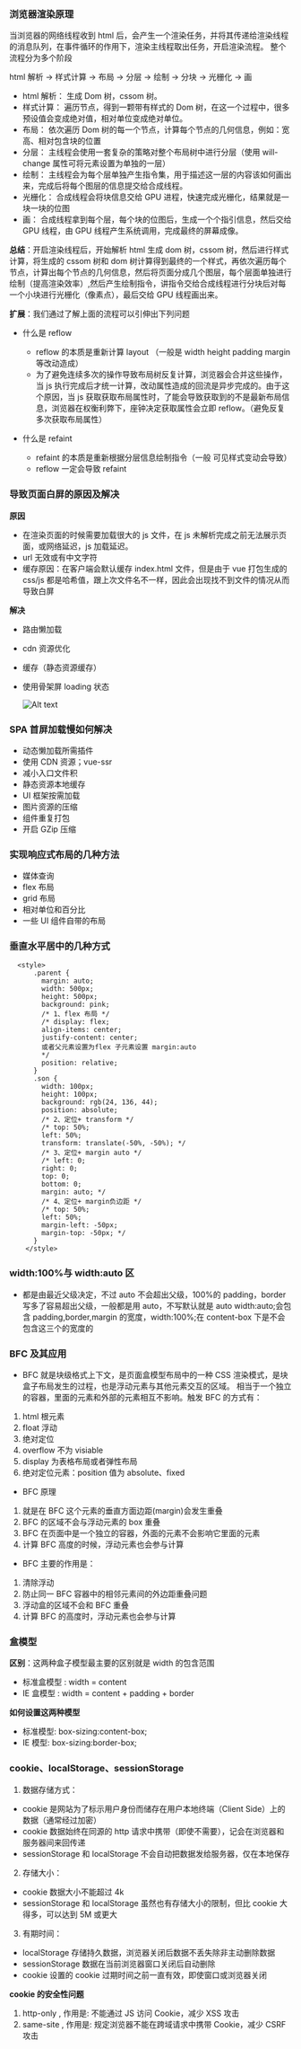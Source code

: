 ### 浏览器渲染原理

当浏览器的网络线程收到 html 后，会产生一个渲染任务，并将其传递给渲染线程的消息队列，在事件循环的作用下，渲染主线程取出任务，开启渲染流程。
整个流程分为多个阶段

html 解析 -> 样式计算 -> 布局 -> 分层 -> 绘制 -> 分块 -> 光栅化 -> 画

- html 解析：
  生成 Dom 树，cssom 树。
- 样式计算：
  遍历节点，得到一颗带有样式的 Dom 树，在这一个过程中，很多预设值会变成绝对值，相对单位变成绝对单位。
- 布局：
  依次遍历 Dom 树的每一个节点，计算每个节点的几何信息，例如：宽高、相对包含块的位置
- 分层：
  主线程会使用一套复杂的策略对整个布局树中进行分层（使用 will-change 属性可将元素设置为单独的一层）
- 绘制：
  主线程会为每个层单独产生指令集，用于描述这一层的内容该如何画出来，完成后将每个图层的信息提交给合成线程。
- 光栅化：
  合成线程会将块信息交给 GPU 进程，快速完成光栅化，结果就是一块一块的位图
- 画：
  合成线程拿到每个层，每个块的位图后，生成一个个指引信息，然后交给 GPU 线程，由 GPU 线程产生系统调用，完成最终的屏幕成像。

**总结**：开启渲染线程后，开始解析 html 生成 dom 树，cssom 树，然后进行样式计算，将生成的 cssom 树和 dom 树计算得到最终的一个样式，再依次遍历每个节点，计算出每个节点的几何信息，然后将页面分成几个图层，每个层面单独进行绘制（提高渲染效率）,然后产生绘制指令，讲指令交给合成线程进行分块后对每一个小块进行光栅化（像素点），最后交给 GPU 线程画出来。

**扩展**：我们通过了解上面的流程可以引伸出下列问题

- 什么是 reflow

  - reflow 的本质是重新计算 layout （一般是 width height padding margin 等改动造成）
  - 为了避免连续多次的操作导致布局树反复计算，浏览器会合并这些操作，当 js 执行完成后才统一计算，改动属性造成的回流是异步完成的。由于这个原因，当 js 获取获取布局属性时，了能会导致获取到的不是最新布局信息，浏览器在权衡利弊下，座钟决定获取属性会立即 reflow。（避免反复多次获取布局属性）

- 什么是 refaint
  - refaint 的本质是重新根据分层信息绘制指令（一般 可见样式变动会导致）
  - reflow 一定会导致 refaint

### 导致页面白屏的原因及解决

**原因**

- 在渲染页面的时候需要加载很大的 js 文件，在 js 未解析完成之前无法展示页面，或网络延迟，js 加载延迟。
- url 无效或有中文字符
- 缓存原因：在客户端会默认缓存 index.html 文件，但是由于 vue 打包生成的 css/js 都是哈希值，跟上次文件名不一样，因此会出现找不到文件的情况从而导致白屏

**解决**

- 路由懒加载
- cdn 资源优化
- 缓存（静态资源缓存）
- 使用骨架屏 loading 状态

  ![Alt text](image-1.png)

### SPA 首屏加载慢如何解决

- 动态懒加载所需插件
- 使用 CDN 资源；vue-ssr
- 减小入口文件积
- 静态资源本地缓存
- UI 框架按需加载
- 图片资源的压缩
- 组件重复打包
- 开启 GZip 压缩

### 实现响应式布局的几种方法

- 媒体查询
- flex 布局
- grid 布局
- 相对单位和百分比
- 一些 UI 组件自带的布局

### 垂直水平居中的几种方式

```
  <style>
      .parent {
        margin: auto;
        width: 500px;
        height: 500px;
        background: pink;
        /* 1、flex 布局 */
        /* display: flex;
        align-items: center;
        justify-content: center;
        或者父元素设置为flex 子元素设置 margin:auto
        */
        position: relative;
      }
      .son {
        width: 100px;
        height: 100px;
        background: rgb(24, 136, 44);
        position: absolute;
        /* 2、定位+ transform */
        /* top: 50%;
        left: 50%;
        transform: translate(-50%, -50%); */
        /* 3、定位+ margin auto */
        /* left: 0;
        right: 0;
        top: 0;
        bottom: 0;
        margin: auto; */
        /* 4、定位+ margin负边距 */
        /* top: 50%;
        left: 50%;
        margin-left: -50px;
        margin-top: -50px; */
      }
    </style>
```

### width:100%与 width:auto 区

- 都是由最近父级决定，不过 auto 不会超出父级，100%的 padding，border 写多了容易超出父级，一般都是用 auto，不写默认就是 auto
  width:auto;会包含 padding,border,margin 的宽度，width:100%;在 content-box 下是不会包含这三个的宽度的

### BFC 及其应用

- BFC 就是块级格式上下文，是页面盒模型布局中的一种 CSS 渲染模式，是块盒子布局发生的过程，也是浮动元素与其他元素交互的区域。
  相当于一个独立的容器，里面的元素和外部的元素相互不影响。触发 BFC 的方式有：

1. html 根元素
2. float 浮动
3. 绝对定位
4. overflow 不为 visiable
5. display 为表格布局或者弹性布局
6. 绝对定位元素：position 值为 absolute、fixed

- BFC 原理

1. 就是在 BFC 这个元素的垂直方面边距(margin)会发生重叠
2. BFC 的区域不会与浮动元素的 box 重叠
3. BFC 在页面中是一个独立的容器，外面的元素不会影响它里面的元素
4. 计算 BFC 高度的时候，浮动元素也会参与计算

- BFC 主要的作用是：

1. 清除浮动
2. 防止同一 BFC 容器中的相邻元素间的外边距重叠问题
3. 浮动盒的区域不会和 BFC 重叠
4. 计算 BFC 的高度时，浮动元素也会参与计算

### 盒模型

**区别**：这两种盒子模型最主要的区别就是 width 的包含范围

- 标准盒模型 : width = content
- IE 盒模型 : width = content + padding + border

**如何设置这两种模型**

- 标准模型: box-sizing:content-box;
- IE 模型: box-sizing:border-box;

### cookie、localStorage、sessionStorage

1. 数据存储方式：

- cookie 是网站为了标示用户身份而储存在用户本地终端（Client Side）上的数据（通常经过加密）
- cookie 数据始终在同源的 http 请求中携带（即使不需要），记会在浏览器和服务器间来回传递
- sessionStorage 和 localStorage 不会自动把数据发给服务器，仅在本地保存

2. 存储大小：

- cookie 数据大小不能超过 4k
- sessionStorage 和 localStorage 虽然也有存储大小的限制，但比 cookie 大得多，可以达到 5M 或更大

3. 有期时间：

- localStorage 存储持久数据，浏览器关闭后数据不丢失除非主动删除数据
- sessionStorage 数据在当前浏览器窗口关闭后自动删除
- cookie 设置的 cookie 过期时间之前一直有效，即使窗口或浏览器关闭

**cookie 的安全性问题**

1. http-only , 作用是: 不能通过 JS 访问 Cookie，减少 XSS 攻击
2. same-site , 作用是: 规定浏览器不能在跨域请求中携带 Cookie，减少 CSRF 攻击
